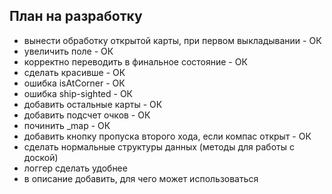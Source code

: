 ## План на разработку
- вынести обработку открытой карты, при первом выкладывании - ОК
- увеличить поле - ОК
- корректно переводить в финальное состояние - ОК
- сделать красивше - ОК
- ошибка isAtCorner - ОК
- ошибка ship-sighted - ОК
- добавить остальные карты - ОК
- добавить подсчет очков - ОК
- починить _map - ОК
- добавить кнопку пропуска второго хода, если компас открыт - ОК
- сделать нормальные структуры данных (методы для работы с доской)
- логгер сделать удобнее
- в описание добавить, для чего может использоваться